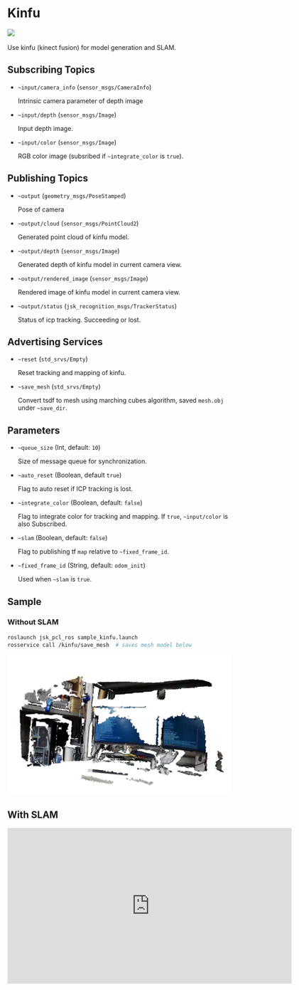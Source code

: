 # Kinfu

![](images/kinfu.gif)

Use kinfu (kinect fusion) for model generation and SLAM.


## Subscribing Topics

* `~input/camera_info` (`sensor_msgs/CameraInfo`)

  Intrinsic camera parameter of depth image

* `~input/depth` (`sensor_msgs/Image`)

  Input depth image.

* `~input/color` (`sensor_msgs/Image`)

  RGB color image (subsribed if `~integrate_color` is `true`).


## Publishing Topics

* `~output` (`geometry_msgs/PoseStamped`)

  Pose of camera

* `~output/cloud` (`sensor_msgs/PointCloud2`)

  Generated point cloud of kinfu model.

* `~output/depth` (`sensor_msgs/Image`)

  Generated depth of kinfu model in current camera view.

* `~output/rendered_image` (`sensor_msgs/Image`)

  Rendered image of kinfu model in current camera view.

* `~output/status` (`jsk_recognition_msgs/TrackerStatus`)

  Status of icp tracking. Succeeding or lost.


## Advertising Services

* `~reset` (`std_srvs/Empty`)

  Reset tracking and mapping of kinfu.

* `~save_mesh` (`std_srvs/Empty`)

  Convert tsdf to mesh using marching cubes algorithm, saved `mesh.obj` under `~save_dir`.


## Parameters

* `~queue_size` (Int, default: `10`)

  Size of message queue for synchronization.

* `~auto_reset` (Boolean, default `true`)

  Flag to auto reset if ICP tracking is lost.

* `~integrate_color` (Boolean, default: `false`)

  Flag to integrate color for tracking and mapping.
  If `true`, `~input/color` is also Subscribed.

* `~slam` (Boolean, default: `false`)

  Flag to publishing tf `map` relative to `~fixed_frame_id`.

* `~fixed_frame_id` (String, default: `odom_init`)

  Used when `~slam` is `true`.


## Sample


### Without SLAM

```bash
roslaunch jsk_pcl_ros sample_kinfu.launch
rosservice call /kinfu/save_mesh  # saves mesh model below
```

![](images/kinfu_mesh.jpg)


## With SLAM

<div class="text-center">
  <iframe src="https://drive.google.com/file/d/0B9P1L--7Wd2vVlMwNjJNeGVIV0E/preview?autoplay=1" width="640" height="350" frameborder="0"></iframe>
</div>